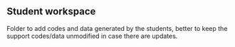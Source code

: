 ## Student workspace

Folder to add codes and data generated by the students, better to keep the support codes/data unmodified in case there are updates.

